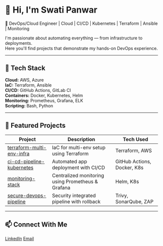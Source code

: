# 👋 Hi, I'm Swati Panwar
🚀 DevOps/Cloud Engineer | Cloud | CI/CD | Kubernetes | Terraform | Ansible | Monitoring

I'm passionate about automating everything — from infrastructure to deployments.  
Here you'll find projects that demonstrate my hands-on DevOps experience.

---

## 🧩 Tech Stack
**Cloud:** AWS, Azure  
**IaC:** Terraform, Ansible  
**CI/CD:** GitHub Actions, GitLab CI  
**Containers:** Docker, Kubernetes, Helm  
**Monitoring:** Prometheus, Grafana, ELK  
**Scripting:** Bash, Python  

---

## 📘 Featured Projects
| Project | Description | Tech Used |
|----------|--------------|------------|
| [terraform-multi-env-infra](https://github.com/yourname/terraform-multi-env-infra) | IaC for multi-env setup using Terraform | Terraform, AWS |
| [ci-cd-pipeline-kubernetes](https://github.com/yourname/ci-cd-pipeline-kubernetes) | Automated app deployment with CI/CD | GitHub Actions, Docker, K8s |
| [monitoring-stack](https://github.com/yourname/monitoring-stack) | Centralized monitoring using Prometheus & Grafana | Helm, K8s |
| [secure-devops-pipeline](https://github.com/yourname/secure-devops-pipeline) | Security integrated pipeline with rollback | Trivy, SonarQube, ZAP |

---

## 📫 Connect With Me
[LinkedIn](www.linkedin.com/in/swati-panwar-5395ba144) [Email](swatipanwar1508@gmail.com)

